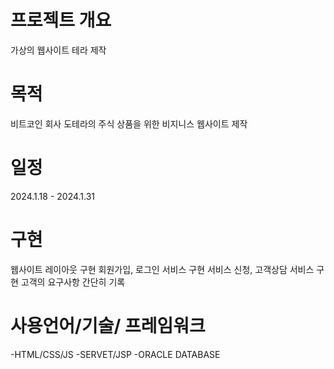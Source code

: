 # 프로젝트 개요
가상의 웹사이트 테라 제작

# 목적
비트코인 회사 도테라의 주식 상품을 위한 비지니스 웹사이트 제작

# 일정
2024.1.18 - 2024.1.31

# 구현
웹사이트 레이아웃 구현
회원가입, 로그인 서비스 구현
서비스 신청, 고객상담 서비스 구현
고객의 요구사항 간단히 기록

# 사용언어/기술/ 프레임워크
-HTML/CSS/JS
-SERVET/JSP
-ORACLE DATABASE
